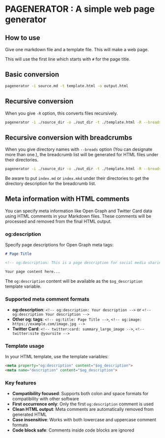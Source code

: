 
# PAGENERATOR : A simple web page generator

## How to use

Give one markdown file and a template file.
This will make a web page.

This will use the first line which starts with ``#`` for the page title.

## Basic conversion

```bash
pagenerator -i source.md -t template.html -o output.html
```

## Recursive conversion

When you give ``-R`` option, this converts files recursively.

```bash
pagenerator -i ./source_dir -o ./out_dir -t ./template.html -R --breads tr/
```

## Recursive conversion with breadcrumbs

When you give directory names with ``--breads`` option (You can designate more than one.),
the breadcrumb list will be generated for HTML files under their directories.

```bash
pagenerator -i ./source_dir -o ./out_dir -t ./template.html -R --breads sub/
```

Be aware to put ``index.md`` or ``index.mkd`` under their directories to get the directory description for the breadcrumb list.

## Meta information with HTML comments

You can specify meta information like Open Graph and Twitter Card data using HTML comments in your Markdown files. These comments will be processed and removed from the final HTML output.

### og:description

Specify page descriptions for Open Graph meta tags:

```markdown
# Page Title

<!-- og:description: This is a page description for social media sharing -->

Your page content here...
```

The `og:description` content will be available as the `$og_description` template variable.

### Supported meta comment formats

- **og:description**: `<!-- og:description: Your description -->` or `<!-- og:description Your description -->`
- **Other og: tags**: `<!-- og:title: Page Title -->`, `<!-- og:image: https://example.com/image.jpg -->`
- **Twitter Card**: `<!-- twitter:card: summary_large_image -->`, `<!-- twitter:site @yoursite -->`

### Template usage

In your HTML template, use the template variables:

```html
<meta property="og:description" content="$og_description">
<meta name="description" content="$og_description">
```

### Key features

- **Compatibility focused**: Supports both colon and space formats for compatibility with other software
- **First occurrence only**: Only the first `og:description` comment is used
- **Clean HTML output**: Meta comments are automatically removed from generated HTML
- **Case insensitive**: Works with both lowercase and uppercase comment formats
- **Code block safe**: Comments inside code blocks are ignored
